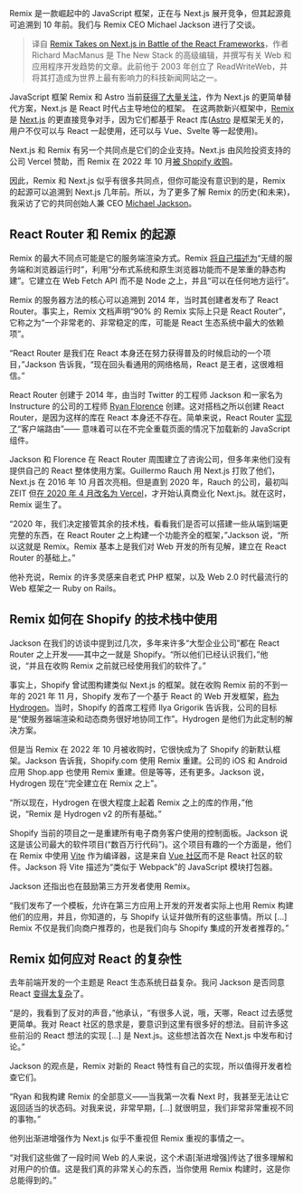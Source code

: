 <!--
title: Remix挑战Next.js成为React框架新宠
cover: https://cdn.thenewstack.io/media/2024/02/624b8b7a-20221207_chello_shopify_incu0382-1b-1024x683.jpg
-->

Remix 是一款崛起中的 JavaScript 框架，正在与 Next.js 展开竞争，但其起源竟可追溯到 10 年前。我们与 Remix CEO Michael Jackson 进行了交谈。

> 译自 [Remix Takes on Next.js in Battle of the React Frameworks](https://thenewstack.io/remix-takes-on-next-js-in-battle-of-the-react-frameworks/)，作者 Richard MacManus 是 The New Stack 的高级编辑，并撰写有关 Web 和应用程序开发趋势的文章。此前他于 2003 年创立了 ReadWriteWeb，并将其打造成为世界上最有影响力的科技新闻网站之一。

JavaScript 框架 Remix 和 Astro 当前[获得了大量关注](https://thenewstack.io/keep-it-simple-frameworks-netlify-ceo-praises-astro-remix/)，作为 Next.js 的更简单替代方案，Next.js 是 React 时代占主导地位的框架。 在这两款新兴框架中，[Remix](https://thenewstack.io/im-in-an-open-relationship-with-remix/) 是 [Next.js](https://thenewstack.io/vercels-next-js-14-introduces-partial-pre-rendering/) 的更直接竞争对手，因为它们都基于 React 库([Astro](https://thenewstack.io/how-to-use-astro-with-a-sprinkling-of-react/) 是框架无关的，用户不仅可以与 React 一起使用，还可以与 Vue、Svelte 等一起使用)。

Next.js 和 Remix 有另一个共同点是它们的企业支持。Next.js 由风险投资支持的公司 Vercel 赞助，而 Remix 在 2022 年 10 月[被 Shopify 收购](https://shopify.engineering/remix-joins-shopify)。

因此，Remix 和 Next.js 似乎有很多共同点，但你可能没有意识到的是，Remix 的起源可以追溯到 Next.js 几年前。所以，为了更多了解 Remix 的历史(和未来)，我采访了它的共同创始人兼 CEO [Michael Jackson](https://www.linkedin.com/in/mjijackson/)。

## React Router 和 Remix 的起源

Remix 的最大不同点可能是它的服务端渲染方式。Remix [将自己描述为](https://remix.run/)“无缝的服务端和浏览器运行时”，利用“分布式系统和原生浏览器功能而不是笨重的静态构建”。它建立在 Web Fetch API 而不是 Node 之上，并且“可以在任何地方运行”。

Remix 的服务器方法的核心可以追溯到 2014 年，当时其创建者发布了 React Router。事实上，Remix 文档声明“90% 的 Remix 实际上只是 React Router”，它称之为“一个非常老的、非常稳定的库，可能是 React 生态系统中最大的依赖项”。

“React Router 是我们在 React 本身还在努力获得普及的时候启动的一个项目，”Jackson 告诉我，“现在回头看通用的网络格局，React 是王者，这很难相信。”

React Router 创建于 2014 年，由当时 Twitter 的工程师 Jackson 和一家名为 Instructure 的公司的工程师 [Ryan Florence](https://www.linkedin.com/in/ryanflorence/) 创建。这对搭档之所以创建 React Router，是因为这样的库在 React 本身还不存在。简单来说，React Router [实现了](https://reactrouter.com/en/main/start/overview)“客户端路由”—— 意味着可以在不完全重载页面的情况下加载新的 JavaScript 组件。

Jackson 和 Florence 在 React Router 周围建立了咨询公司，但多年来他们没有提供自己的 React 整体使用方案。Guillermo Rauch 用 Next.js 打败了他们，Next.js 在 2016 年 10 月首次亮相。但是直到 2020 年，Rauch 的公司，最初叫 ZEIT 但[在 2020 年 4 月改名为 Vercel](https://thenewstack.io/vercels-frontend-and-the-rise-of-the-hybrid-developer/)，才开始认真商业化 Next.js。就在这时，Remix 诞生了。

“2020 年，我们决定接管其余的技术栈，看看我们是否可以搭建一些从端到端更完整的东西，在 React Router 之上构建一个功能齐全的框架，”Jackson 说，“所以这就是 Remix。Remix 基本上是我们对 Web 开发的所有见解，建立在 React Router 的基础上。”

他补充说，Remix 的许多灵感来自老式 PHP 框架，以及 Web 2.0 时代最流行的 Web 框架之一 Ruby on Rails。

## Remix 如何在 Shopify 的技术栈中使用

Jackson 在我们的访谈中提到过几次，多年来许多“大型企业公司”都在 React Router 之上开发——其中之一就是 Shopify。“所以他们已经认识我们，”他说，“并且在收购 Remix 之前就已经使用我们的软件了。”

事实上，Shopify 曾试图构建类似 Next.js 的框架。就在收购 Remix 前的不到一年的 2021 年 11 月，Shopify 发布了一个基于 React 的 Web 开发框架，[称为 Hydrogen](https://thenewstack.io/dynamic-by-default-shopifys-hydrogen-a-new-take-on-react/)。当时，Shopify 的首席工程师 Ilya Grigorik 告诉我，公司的目标是“使服务器端渲染和动态商务很好地协同工作”。Hydrogen 是他们为此定制的解决方案。

但是当 Remix 在 2022 年 10 月被收购时，它很快成为了 Shopify 的新默认框架。Jackson 告诉我，Shopify.com 使用 Remix 重建。公司的 iOS 和 Android 应用 Shop.app 也使用 Remix 重建。但是等等，还有更多。Jackson 说，Hydrogen 现在“完全建立在 Remix 之上”。

“所以现在，Hydrogen 在很大程度上起着 Remix 之上的库的作用，”他说，“Remix 是 Hydrogen v2 的所有基础。”

Shopify 当前的项目之一是重建所有电子商务客户使用的控制面板。Jackson 说这是该公司最大的软件项目(“数百万行代码”)。这个项目有趣的一个方面是，他们在 Remix 中使用 [Vite](https://thenewstack.io/dev-news-babylon-js-6-0-vite-update-and-the-perils-of-ai/) 作为编译器，这是来自 [Vue 社区](https://thenewstack.io/vue-2023/)而不是 React 社区的软件。Jackson 将 Vite 描述为“类似于 Webpack”的 JavaScript 模块打包器。

Jackson 还指出也在鼓励第三方开发者使用 Remix。

“我们发布了一个模板，允许在第三方应用上开发的开发者实际上也用 Remix 构建他们的应用，并且，你知道的，与 Shopify 认证并做所有的这些事情。所以 [...] Remix 不仅是我们向商户推荐的，也是我们向与 Shopify 集成的开发者推荐的。”

## Remix 如何应对 React 的复杂性

去年前端开发的一个主题是 React 生态系统日益复杂。我问 Jackson 是否同意 React [变得太复杂](https://thenewstack.io/web-development-in-2023-javascript-still-rules-ai-emerges/)了。

“是的，我看到了反对的声音，”他承认，“有很多人说，哦，天哪，React 过去感觉更简单。我对 React 社区的恳求是，要意识到这里有很多好的想法。目前许多这些前沿的 React 想法的实现 [...] 是 Next.js。这些想法首次在 Next.js 中发布和讨论。”

Jackson 的观点是，Remix 对新的 React 特性有自己的实现，所以值得开发者检查它们。

“Ryan 和我构建 Remix 的全部意义——当我第一次看 Next 时，我甚至无法让它返回适当的状态码。对我来说，非常早期，[...] 就很明显，我们非常非常重视不同的事物。”

他列出渐进增强作为 Next.js 似乎不重视但 Remix 重视的事情之一。

“对我们这些做了一段时间 Web 的人来说，这个术语[渐进增强]传达了很多理解和对用户的价值。这是我们真的非常关心的东西，当你使用 Remix 构建时，这是你总能得到的。”
